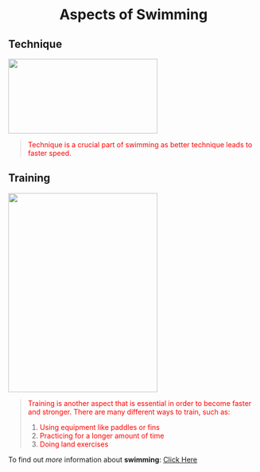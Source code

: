 # <center> Aspects of Swimming </center>

## Technique
<img src="https://d32ydbgkw6ghe6.cloudfront.net/production/uploads/cover_images/dcb1c8ce2677774579e854d473897f11ec4c/i1080x475.jpg" width="300" height="150">

> <font color="red"> Technique is a crucial part of swimming as better technique leads to faster speed. </font>

## Training
<img src="http://cen.acs.org/content/dam/cen/94/31/09431-cover-openercxd.jpg" width="300" height="400">

> <font color="red"> Training is another aspect that is essential in order to become faster and stronger. </font>
> <font color="red"> There are many different ways to train, such as: </font>
> 1. <font color="red"> Using equipment like paddles or fins </font>
> 2. <font color="red"> Practicing for a longer amount of time </font>
> 3. <font color="red"> Doing land exercises </font>


To find out *more* information about **swimming**: [Click Here](https://en.wikipedia.org/wiki/Swimming)
